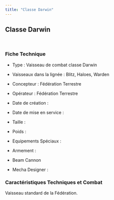 ```yaml
---
title: "Classe Darwin"
---
```


Classe Darwin
-------------

 


### Fiche Technique


- Type : Vaisseau de combat classe Darwin  
- Vaisseaux dans la lignée : Blitz, Haloes, Warden  
- Concepteur : Fédération Terrestre  
- Opérateur : Fédération Terrestre  
- Date de création :   
- Date de mise en service :   
- Taille :   
- Poids :   
- Equipements Spéciaux :


- Armement :


* Beam Cannon


- Mecha Designer :


### Caractéristiques Techniques et Combat


Vaisseau standard de la Fédération.

